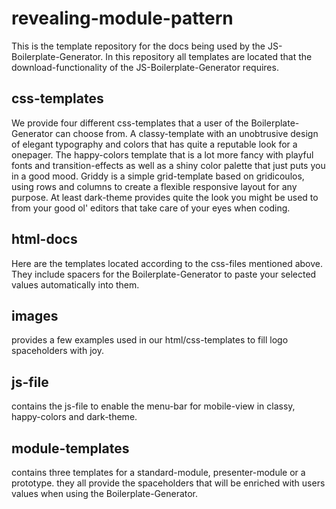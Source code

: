 # revealing-module-pattern

This is the template repository for the docs being used by the JS-Boilerplate-Generator.
In this repository all templates are located that the download-functionality of the JS-Boilerplate-Generator requires.

## css-templates

We provide four different css-templates that a user of the Boilerplate-Generator can choose from.
A classy-template with an unobtrusive design of elegant typography and colors that has quite a reputable look for a onepager.
The happy-colors template that is a lot more fancy with playful fonts and transition-effects as well as a shiny color palette that just puts you in a good mood.
Griddy is a simple grid-template based on gridicoulos, using rows and columns to create a flexible responsive layout for any purpose.
At least dark-theme provides quite the look you might be used to from your good ol' editors that take care of your eyes when coding. 

## html-docs

Here are the templates located according to the css-files mentioned above. They include spacers for the Boilerplate-Generator to paste your selected values automatically into them.

## images

provides a few examples used in our html/css-templates to fill logo spaceholders with joy.

## js-file

contains the js-file to enable the menu-bar for mobile-view in classy, happy-colors and dark-theme.

## module-templates

contains three templates for a standard-module, presenter-module or a prototype. they all provide the spaceholders that will be enriched with users values when using the Boilerplate-Generator.
